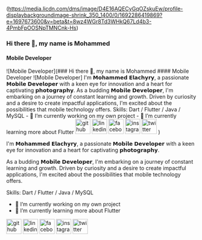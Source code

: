 (https://media.licdn.com/dms/image/D4E16AQECyGqOZskuEw/profile-displaybackgroundimage-shrink_350_1400/0/1692286419869?e=1697673600&v=beta&t=8wz4WGr8Td3WHkQ67Ld4b3-4PmbFpOOSNpTMNCnk-Hs)

### Hi there 👋, my name is Mohammed
#### Mobile Developer
![Mobile Developer](### Hi there 👋, my name is Mohammed #### Mobile Developer ![Mobile Developer]  I'm 𝗠𝗼𝗵𝗮𝗺𝗺𝗲𝗱 𝗘𝗹𝗮𝗰𝗵𝘆𝗿𝘆, a passionate 𝗠𝗼𝗯𝗶𝗹𝗲 𝗗𝗲𝘃𝗲𝗹𝗼𝗽𝗲𝗿 with a keen eye for innovation and a heart for captivating 𝗽𝗵𝗼𝘁𝗼𝗴𝗿𝗮𝗽𝗵𝘆.  As a budding 𝗠𝗼𝗯𝗶𝗹𝗲 𝗗𝗲𝘃𝗲𝗹𝗼𝗽𝗲𝗿, I'm embarking on a journey of constant learning and growth. Driven by curiosity and a desire to create impactful applications, I'm excited about the possibilities that mobile technology offers.    Skills: Dart / Flutter / Java / MySQL  - 🔭 I’m currently working on my own project  - 🌱 I’m currently learning more about Flutter    [<img src='https://cdn.jsdelivr.net/npm/simple-icons@3.0.1/icons/github.svg' alt='github' height='40'>](https://github.com/elachyry)  [<img src='https://cdn.jsdelivr.net/npm/simple-icons@3.0.1/icons/linkedin.svg' alt='linkedin' height='40'>](https://www.linkedin.com/in/mohammed-elachyry/)  [<img src='https://cdn.jsdelivr.net/npm/simple-icons@3.0.1/icons/facebook.svg' alt='facebook' height='40'>](https://www.facebook.com/mohammed.elachyry)  [<img src='https://cdn.jsdelivr.net/npm/simple-icons@3.0.1/icons/instagram.svg' alt='instagram' height='40'>](https://www.instagram.com/el_achyry/)  [<img src='https://cdn.jsdelivr.net/npm/simple-icons@3.0.1/icons/twitter.svg' alt='twitter' height='40'>](https://twitter.com/el_achyry)  )

I'm 𝗠𝗼𝗵𝗮𝗺𝗺𝗲𝗱 𝗘𝗹𝗮𝗰𝗵𝘆𝗿𝘆, a passionate 𝗠𝗼𝗯𝗶𝗹𝗲 𝗗𝗲𝘃𝗲𝗹𝗼𝗽𝗲𝗿 with a keen eye for innovation and a heart for captivating 𝗽𝗵𝗼𝘁𝗼𝗴𝗿𝗮𝗽𝗵𝘆.

As a budding 𝗠𝗼𝗯𝗶𝗹𝗲 𝗗𝗲𝘃𝗲𝗹𝗼𝗽𝗲𝗿, I'm embarking on a journey of constant learning and growth. Driven by curiosity and a desire to create impactful applications, I'm excited about the possibilities that mobile technology offers.



Skills: Dart / Flutter / Java / MySQL

- 🔭 I’m currently working on my own project 
- 🌱 I’m currently learning more about Flutter 


[<img src='https://cdn.jsdelivr.net/npm/simple-icons@3.0.1/icons/github.svg' alt='github' height='40'>](https://github.com/elachyry)  [<img src='https://cdn.jsdelivr.net/npm/simple-icons@3.0.1/icons/linkedin.svg' alt='linkedin' height='40'>](https://www.linkedin.com/in/mohammed-elachyry/)  [<img src='https://cdn.jsdelivr.net/npm/simple-icons@3.0.1/icons/facebook.svg' alt='facebook' height='40'>](https://www.facebook.com/mohammed.elachyry)  [<img src='https://cdn.jsdelivr.net/npm/simple-icons@3.0.1/icons/instagram.svg' alt='instagram' height='40'>](https://www.instagram.com/el_achyry/)  [<img src='https://cdn.jsdelivr.net/npm/simple-icons@3.0.1/icons/twitter.svg' alt='twitter' height='40'>](https://twitter.com/el_achyry)  

